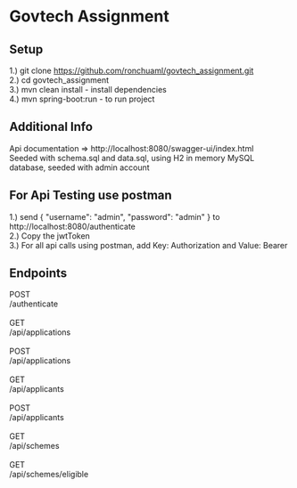 # Govtech Assignment

## Setup
1.) git clone https://github.com/ronchuaml/govtech_assignment.git<br>
2.) cd govtech_assignment <br>
3.) mvn clean install - install dependencies<br>
4.) mvn spring-boot:run - to run project<br>

## Additional Info
Api documentation => http://localhost:8080/swagger-ui/index.html<br>
Seeded with schema.sql and data.sql, using H2 in memory MySQL database, seeded with admin account<br>

## For Api Testing use postman
1.) send 
{
    "username": "admin",
    "password": "admin"
}
to http://localhost:8080/authenticate<br>
2.) Copy the jwtToken<br>
3.) For all api calls using postman, add Key: Authorization and Value: Bearer <jwtToken value>

## Endpoints

POST<br>
/authenticate<br>
<br>
GET<br>
/api/applications<br>
<br>
POST<br>
/api/applications<br>
<br>
GET<br>
/api/applicants<br>
<br>
POST<br>
/api/applicants<br>
<br>
GET<br>
/api/schemes<br>
<br>
GET<br>
/api/schemes/eligible<br>
